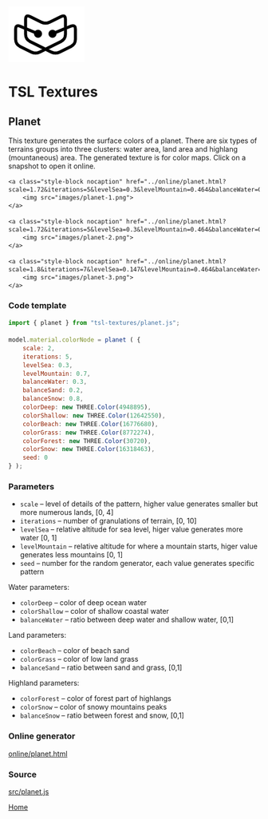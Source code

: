 <img class="logo" src="../assets/logo/logo.png">


# TSL Textures


## Planet

This texture generates the surface colors of a planet. There
are six types of terrains groups into three clusters: water
area, land area and highlang (mountaneous) area. The
generated texture is for color maps. Click on a snapshot to
open it online.

<p class="gallery">

	<a class="style-block nocaption" href="../online/planet.html?scale=1.72&iterations=5&levelSea=0.3&levelMountain=0.464&balanceWater=0.344&balanceSand=0.2&balanceSnow=0.8&colorDeep=4948895&colorShallow=12642550&colorBeach=16776680&colorGrass=8772274&colorForest=30720&colorSnow=16318463&seed=6235">
		<img src="images/planet-1.png">
	</a>

	<a class="style-block nocaption" href="../online/planet.html?scale=1.72&iterations=5&levelSea=0.3&levelMountain=0.464&balanceWater=0.344&balanceSand=0.2&balanceSnow=0.8&colorDeep=15790320&colorShallow=11842740&colorBeach=16777215&colorGrass=16777215&colorForest=16777215&colorSnow=16777215&seed=7632">
		<img src="images/planet-2.png">
	</a>

	<a class="style-block nocaption" href="../online/planet.html?scale=1.8&iterations=7&levelSea=0.147&levelMountain=0.464&balanceWater=0.628&balanceSand=0.409&balanceSnow=0.803&colorDeep=16774656&colorShallow=14640426&colorBeach=0&colorGrass=10427420&colorForest=16621056&colorSnow=16770304&seed=2450">
		<img src="images/planet-3.png">
	</a>

</p>


### Code template

```js
import { planet } from "tsl-textures/planet.js";

model.material.colorNode = planet ( {
	scale: 2,
	iterations: 5,
	levelSea: 0.3,
	levelMountain: 0.7,
	balanceWater: 0.3,
	balanceSand: 0.2,
	balanceSnow: 0.8,
	colorDeep: new THREE.Color(4948895),
	colorShallow: new THREE.Color(12642550),
	colorBeach: new THREE.Color(16776680),
	colorGrass: new THREE.Color(8772274),
	colorForest: new THREE.Color(30720),
	colorSnow: new THREE.Color(16318463),
	seed: 0
} );
```


### Parameters

* `scale` &ndash; level of details of the pattern, higher value generates smaller but more numerous lands, [0, 4]
* `iterations` &ndash; number of granulations of terrain, [0, 10]
* `levelSea` &ndash; relative altitude for sea level, higer value generates more water [0, 1]
* `levelMountain` &ndash; relative altitude for where a mountain starts, higer value generates less mountains [0, 1]
* `seed` &ndash; number for the random generator, each value generates specific pattern

Water parameters:

* `colorDeep` &ndash; color of deep ocean water
* `colorShallow` &ndash; color of shallow coastal water
* `balanceWater` &ndash; ratio between deep water and shallow water, [0,1]

Land parameters:

* `colorBeach` &ndash; color of beach sand
* `colorGrass` &ndash; color of low land grass
* `balanceSand` &ndash; ratio between sand and grass, [0,1]

Highland parameters:

* `colorForest` &ndash; color of forest part of highlangs
* `colorSnow` &ndash; color of snowy mountains peaks
* `balanceSnow` &ndash; ratio between forest and snow, [0,1]


### Online generator

[online/planet.html](../online/planet.html)


### Source

[src/planet.js](https://github.com/boytchev/tsl-textures/blob/main/src/planet.js)

		
<div class="footnote">
	<a href="../">Home</a>
</div>